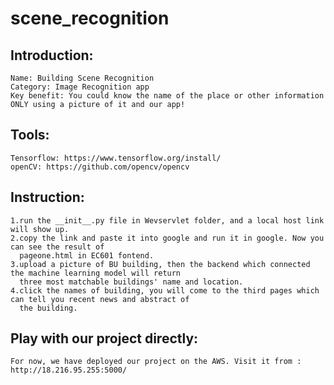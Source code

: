 # scene_recognition
## Introduction:
    Name: Building Scene Recognition
    Category: Image Recognition app
    Key benefit: You could know the name of the place or other information ONLY using a picture of it and our app!
## Tools:
    Tensorflow: https://www.tensorflow.org/install/
    openCV: https://github.com/opencv/opencv
    
## Instruction:
    1.run the __init__.py file in Wevservlet folder, and a local host link will show up.
    2.copy the link and paste it into google and run it in google. Now you can see the result of 
      pageone.html in EC601 fontend.
    3.upload a picture of BU building, then the backend which connected the machine learning model will return
      three most matchable buildings' name and location.
    4.click the names of building, you will come to the third pages which can tell you recent news and abstract of 
      the building.
## Play with our project directly:
    For now, we have deployed our project on the AWS. Visit it from : http://18.216.95.255:5000/
